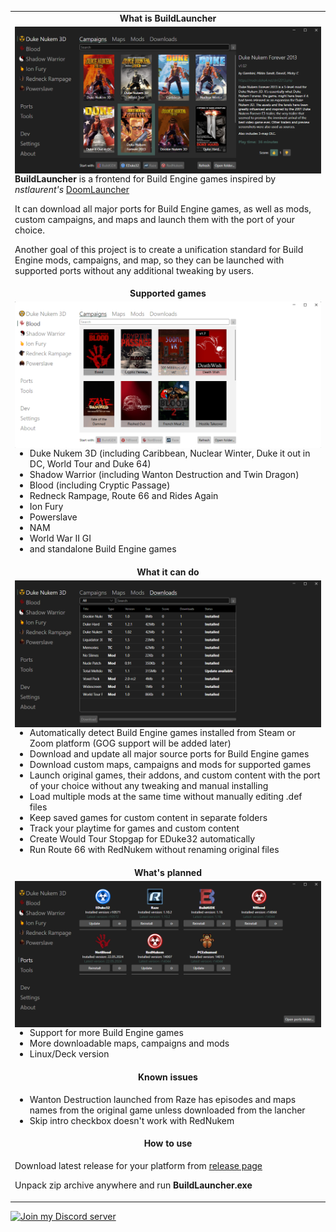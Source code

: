 <table>

<tr>
<td align="center" valign="middle">
<b>What is BuildLauncher</b>
</td>
</tr>

<tr>
<td valign="center">
<img align="right" src="img/img1.png">

<b>BuildLauncher</b> is a frontend for Build Engine games inspired by *nstlaurent's* [DoomLauncher](https://github.com/nstlaurent/DoomLauncher)

It can download all major ports for Build Engine games, as well as mods, custom campaigns, and maps and launch them with the port of your choice.

Another goal of this project is to create a unification standard for Build Engine mods, campaigns, and map, so they can be launched with supported ports without any additional tweaking by users.

</td>
</tr>

<tr>
<td align="center" valign="middle">
<b>Supported games</b>
</td>
</tr>

<tr>
<td valign="center">
<img align="right" src="img/img2.png">

- Duke Nukem 3D (including Caribbean, Nuclear Winter, Duke it out in DC, World Tour and Duke 64)
- Shadow Warrior (including Wanton Destruction and Twin Dragon)
- Blood (including Cryptic Passage)
- Redneck Rampage, Route 66 and Rides Again
- Ion Fury
- Powerslave
- NAM
- World War II GI
- and standalone Build Engine games

</td>
</tr>

<tr>
<td align="center" valign="middle">
<b>What it can do</b>
</td>
</tr>

<tr>
<td valign="center">
<img align="right" src="img/img3.png">

- Automatically detect Build Engine games installed from Steam or Zoom platform (GOG support will be added later)
- Download and update all major source ports for Build Engine games
- Download custom maps, campaigns and mods for supported games
- Launch original games, their addons, and custom content with the port of your choice without any tweaking and manual installing
- Load multiple mods at the same time without manually editing .def files
- Keep saved games for custom content in separate folders
- Track your playtime for games and custom content
- Create Would Tour Stopgap for EDuke32 automatically
- Run Route 66 with RedNukem without renaming original files

</td>
</tr>

<tr>
<td align="center" valign="middle">
<b>What's planned</b>
</td>
</tr>

<tr>
<td valign="center">
<img align="right" src="img/img4.png">

- Support for more Build Engine games
- More downloadable maps, campaigns and mods
- Linux/Deck version

</td>
</tr>

<tr>
<td align="center" valign="middle">
<b>Known issues</b>
</td>
</tr>

<tr>
<td valign="center">

- Wanton Destruction launched from Raze has episodes and maps names from the original game unless downloaded from the lancher
- Skip intro checkbox doesn't work with RedNukem

</td>
</tr>

<tr>
<td align="center" valign="middle">
<b>How to use</b>
</td>
</tr>

<tr>
<td valign="center">

Download latest release for your platform from <a href="https://github.com/fgsfds/BuildLauncher/releases">release page</a>

Unpack zip archive anywhere and run <b>BuildLauncher.exe</b>

</td>
</tr>

</table>

<img align="left" height="32" src="https://assets-global.website-files.com/6257adef93867e50d84d30e2/636e0a6a49cf127bf92de1e2_icon_clyde_blurple_RGB.png"> <a href="https://discord.gg/mWvKyxR4et">Join my Discord server</a>
